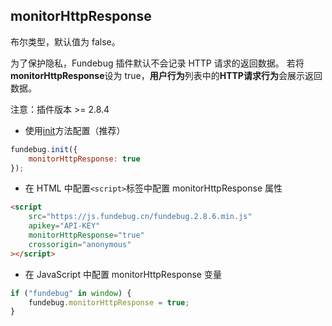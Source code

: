 ## monitorHttpResponse

布尔类型，默认值为 false。

为了保护隐私，Fundebug 插件默认不会记录 HTTP 请求的返回数据。
若将**monitorHttpResponse**设为 true，**用户行为**列表中的**HTTP请求行为**会展示返回数据。

注意：插件版本 >= 2.8.4

-   使用[init](../api/init.md)方法配置（推荐）


```js
fundebug.init({
    monitorHttpResponse: true
});
```

-   在 HTML 中配置`<script>`标签中配置 monitorHttpResponse 属性

```html
<script
    src="https://js.fundebug.cn/fundebug.2.8.6.min.js"
    apikey="API-KEY"
    monitorHttpResponse="true"
    crossorigin="anonymous"
></script>
```

-   在 JavaScript 中配置 monitorHttpResponse 变量

```js
if ("fundebug" in window) {
    fundebug.monitorHttpResponse = true;
}
```
